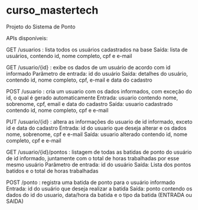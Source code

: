 # curso_mastertech
Projeto do Sistema de Ponto

APIs disponíveis:

GET /usuarios : lista todos os usuários cadastrados na base
  Saída: lista de usuários, contendo id, nome completo, cpf e e-mail

GET /usuario/{id} : exibe os dados de um usuário de acordo com id informado
  Parâmetro de entrada: id do usuário
  Saída: detalhes do usuário, contendo id, nome completo, cpf, e-mail e data do cadastro

POST /usuario : cria um usuario com os dados informados, com exceção do id, o qual é gerado automaticamente
  Entrada: usuario contendo nome, sobrenome, cpf, email e data do cadastro
  Saída: usuario cadastrado contendo id, nome completo, cpf e e-mail
 
PUT /usuario/{id} : altera as informações do usuario de id informado, exceto id e data do cadastro
  Entrada: id do usuario que deseja alterar e os dados nome, sobrenome, cpf e e-mail
  Saída: usuario alterado contendo id, nome completo, cpf e e-mail

GET /usuario/{id}/pontos : listagem de todas as batidas de ponto do usuário de id informado, juntamente com o total de horas trabalhadas por esse mesmo usuário
  Parâmetro de entrada: id do usuário
  Saída: Lista dos pontos batidos e o total de horas trabalhadas

POST /ponto : registra uma batida de ponto para o usuário informado
  Entrada: id do usuário que deseja realizar a batida
  Saída: ponto contendo os dados do id do usuario, data/hora da batida e o tipo da batida (ENTRADA ou SAIDA) 
  
